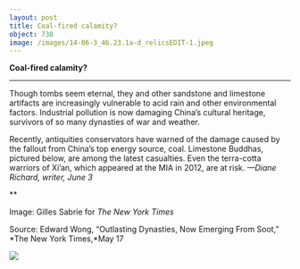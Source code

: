 ```yaml
---
layout: post
title: Coal-fired calamity?
object: 738
image: /images/14-06-3_46.23.1a-d_relicsEDIT-1.jpeg
---
```

**Coal-fired calamity?**

****

Though tombs seem eternal, they and other sandstone and limestone artifacts are increasingly vulnerable to acid rain and other environmental factors. Industrial pollution is now damaging China’s cultural heritage, survivors of so many dynasties of war and weather.

Recently, antiquities conservators have warned of the damage caused by the fallout from China’s top energy source, coal. Limestone Buddhas, pictured below, are among the latest casualties. Even the terra-cotta warriors of Xi’an, which appeared at the MIA in 2012, are at risk. *—Diane Richard, writer, June 3*

**

Image: Gilles Sabrie for *The New York Times*

Source: Edward Wong, “Outlasting Dynasties, Now Emerging From Soot,” *The New York Times,*May 17

![]({{siteurl.base}}/images/14-06-3_46.23.1a-d_relicsEDIT-1.jpeg)
